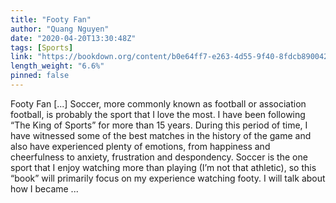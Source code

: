 ```yaml
---
title: "Footy Fan"
author: "Quang Nguyen"
date: "2020-04-20T13:30:48Z"
tags: [Sports]
link: "https://bookdown.org/content/b0e64ff7-e263-4d55-9f40-8fdcb890042e/"
length_weight: "6.6%"
pinned: false
---
```


Footy Fan [...] Soccer, more commonly known as football or association football, is probably the sport that I love the most. I have been following “The King of Sports” for more than 15 years. During this period of time, I have witnessed some of the best matches in the history of the game and also have experienced plenty of emotions, from happiness and cheerfulness to anxiety, frustration and despondency. Soccer is the one sport that I enjoy watching more than playing (I’m not that athletic), so this “book” will primarily focus on my experience watching footy. I will talk about how I became ...

